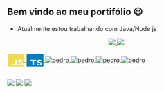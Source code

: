 ## Bem vindo ao meu portifólio 😃

- Atualmente estou trabalhando com Java/Node js

<div align="center">
  <a href="https://github.com/pedroppd">
  <img height="180em" src="https://github-readme-stats.vercel.app/api?username=pedroppd&show_icons=true&theme=dark&include_all_commits=true&count_private=true"/>
  <img height="180em" src="https://github-readme-stats.vercel.app/api/top-langs/?username=pedroppd&layout=compact&langs_count=7&theme=dark"/>
</div>
<div style="display: inline_block"><br>
  <img align="center" alt="pedro" height="30" width="40" src="https://raw.githubusercontent.com/devicons/devicon/master/icons/javascript/javascript-plain.svg">
  <img align="center" alt="pedro" height="30" width="40" src="https://raw.githubusercontent.com/devicons/devicon/master/icons/typescript/typescript-plain.svg">
  <img align="center" alt="pedro" height="30" width="40" src="https://cdn.jsdelivr.net/gh/devicons/devicon/icons/java/java-original.svg">
  <img align="center" alt="pedro" height="30" width="40" src="https://cdn.jsdelivr.net/gh/devicons/devicon/icons/spring/spring-original.svg">
  <img align="center" alt="pedro" height="60" width="60" src="https://cdn.jsdelivr.net/gh/devicons/devicon/icons/nodejs/nodejs-original-wordmark.svg">
  <img align="center" alt="pedro" height="40" width="40" src="https://cdn.jsdelivr.net/gh/devicons/devicon/icons/redis/redis-original-wordmark.svg">
</div>
  
  ##
  
 <div> 
  <a href="https://instagram.com/thepedrodantas" target="_blank"><img src="https://img.shields.io/badge/-Instagram-%23E4405F?style=for-the-badge&logo=instagram&logoColor=white" target="_blank"></a> 
  <a href = "mailto:pedroppd@gmail.com"><img src="https://img.shields.io/badge/-Gmail-%23333?style=for-the-badge&logo=gmail&logoColor=white" target="_blank"></a>
  <a href="https://www.linkedin.com/in/pedro-dantas-a39949160" target="_blank"><img src="https://img.shields.io/badge/-LinkedIn-%230077B5?style=for-the-badge&logo=linkedin&logoColor=white" target="_blank"></a>  
</div>

